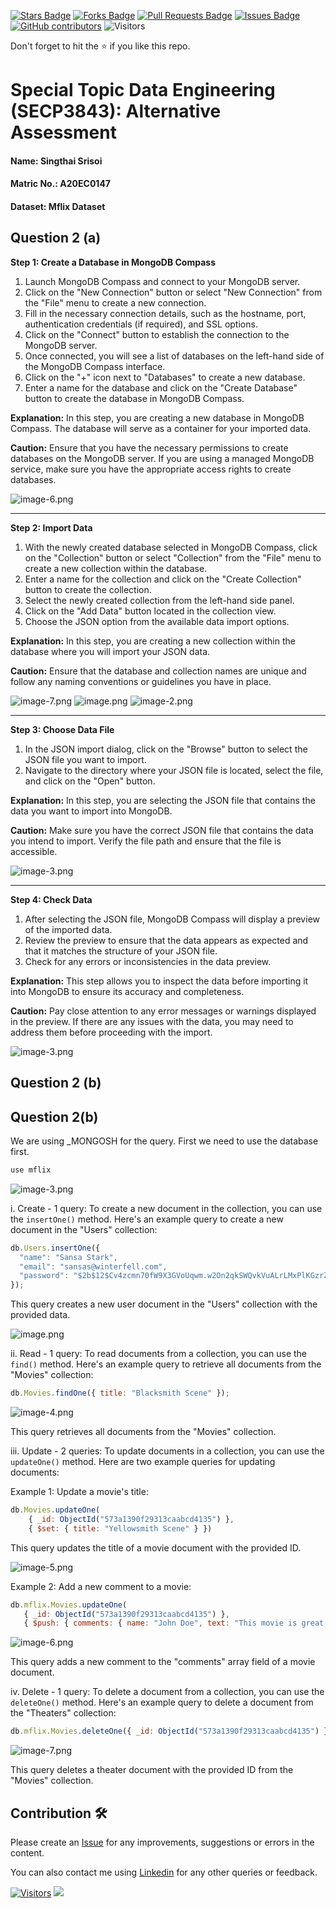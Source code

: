 <a href="https://github.com/drshahizan/SECP3843/stargazers"><img src="https://img.shields.io/github/stars/drshahizan/SECP3843" alt="Stars Badge"/></a>
<a href="https://github.com/drshahizan/SECP3843/network/members"><img src="https://img.shields.io/github/forks/drshahizan/SECP3843" alt="Forks Badge"/></a>
<a href="https://github.com/drshahizan/SECP3843/pulls"><img src="https://img.shields.io/github/issues-pr/drshahizan/SECP3843" alt="Pull Requests Badge"/></a>
<a href="https://github.com/drshahizan/SECP3843/issues"><img src="https://img.shields.io/github/issues/drshahizan/SECP3843" alt="Issues Badge"/></a>
<a href="https://github.com/drshahizan/SECP3843/graphs/contributors"><img alt="GitHub contributors" src="https://img.shields.io/github/contributors/drshahizan/SECP3843?color=2b9348"></a>
![Visitors](https://api.visitorbadge.io/api/visitors?path=https%3A%2F%2Fgithub.com%2Fdrshahizan%2FSECP3843&labelColor=%23d9e3f0&countColor=%23697689&style=flat)

Don't forget to hit the :star: if you like this repo.

# Special Topic Data Engineering (SECP3843): Alternative Assessment

#### Name: Singthai Srisoi
#### Matric No.: A20EC0147
#### Dataset: Mflix Dataset

## Question 2 (a)
**Step 1: Create a Database in MongoDB Compass**

1. Launch MongoDB Compass and connect to your MongoDB server.
2. Click on the "New Connection" button or select "New Connection" from the "File" menu to create a new connection.
3. Fill in the necessary connection details, such as the hostname, port, authentication credentials (if required), and SSL options.
4. Click on the "Connect" button to establish the connection to the MongoDB server.
5. Once connected, you will see a list of databases on the left-hand side of the MongoDB Compass interface.
6. Click on the "+" icon next to "Databases" to create a new database.
7. Enter a name for the database and click on the "Create Database" button to create the database in MongoDB Compass.

**Explanation:** In this step, you are creating a new database in MongoDB Compass. The database will serve as a container for your imported data.

**Caution:** Ensure that you have the necessary permissions to create databases on the MongoDB server. If you are using a managed MongoDB service, make sure you have the appropriate access rights to create databases.

![image-6.png](ss/ss1.png)

---

**Step 2: Import Data**

1. With the newly created database selected in MongoDB Compass, click on the "Collection" button or select "Collection" from the "File" menu to create a new collection within the database.
2. Enter a name for the collection and click on the "Create Collection" button to create the collection.
3. Select the newly created collection from the left-hand side panel.
4. Click on the "Add Data" button located in the collection view.
5. Choose the JSON option from the available data import options.

**Explanation:** In this step, you are creating a new collection within the database where you will import your JSON data.

**Caution:** Ensure that the database and collection names are unique and follow any naming conventions or guidelines you have in place.

![image-7.png](ss/ss2.png)
![image.png](ss/ss3.png)
![image-2.png](ss/ss4.png)

---

**Step 3: Choose Data File**

1. In the JSON import dialog, click on the "Browse" button to select the JSON file you want to import.
2. Navigate to the directory where your JSON file is located, select the file, and click on the "Open" button.

**Explanation:** In this step, you are selecting the JSON file that contains the data you want to import into MongoDB.

**Caution:** Make sure you have the correct JSON file that contains the data you intend to import. Verify the file path and ensure that the file is accessible.

![image-3.png](ss/ss6.png)

---

**Step 4: Check Data**

1. After selecting the JSON file, MongoDB Compass will display a preview of the imported data.
2. Review the preview to ensure that the data appears as expected and that it matches the structure of your JSON file.
3. Check for any errors or inconsistencies in the data preview.

**Explanation:** This step allows you to inspect the data before importing it into MongoDB to ensure its accuracy and completeness.

**Caution:** Pay close attention to any error messages or warnings displayed in the preview. If there are any issues with the data, you may need to address them before proceeding with the import.

![image-3.png](ss/ss5.png)

## Question 2 (b)
## Question 2(b)

We are using \_MONGOSH for the query. First we need to use the database first.
```javascript
use mflix
```
![image-3.png](ss/ss23.png)


i. Create - 1 query:
To create a new document in the collection, you can use the `insertOne()` method. Here's an example query to create a new document in the "Users" collection:
```javascript
db.Users.insertOne({
  "name": "Sansa Stark",
  "email": "sansas@winterfell.com",
  "password": "$2b$12$Cv4zcmn70fW9X3GVoUqwm.w2On2qkSWQvkVuALrLMxPlKGzrZimX."
});
```
This query creates a new user document in the "Users" collection with the provided data.

![image.png](ss/ss21.png)

ii. Read - 1 query:
To read documents from a collection, you can use the `find()` method. Here's an example query to retrieve all documents from the "Movies" collection:
```javascript
db.Movies.findOne({ title: "Blacksmith Scene" });
```

![image-4.png](ss/ss24.png)

This query retrieves all documents from the "Movies" collection.

iii. Update - 2 queries:
To update documents in a collection, you can use the `updateOne()` method. Here are two example queries for updating documents:

Example 1: Update a movie's title:
```javascript
db.Movies.updateOne(
    { _id: ObjectId("573a1390f29313caabcd4135") }, 
    { $set: { title: "Yellowsmith Scene" } })
```
This query updates the title of a movie document with the provided ID.

![image-5.png](ss/ss25.png)

Example 2: Add a new comment to a movie:
```javascript
db.mflix.Movies.updateOne(
   { _id: ObjectId("573a1390f29313caabcd4135") },
   { $push: { comments: { name: "John Doe", text: "This movie is great!" } } })
```

![image-6.png](ss/ss26.png)


This query adds a new comment to the "comments" array field of a movie document.

iv. Delete - 1 query:
To delete a document from a collection, you can use the `deleteOne()` method. Here's an example query to delete a document from the "Theaters" collection:
```javascript
db.mflix.Movies.deleteOne({ _id: ObjectId("573a1390f29313caabcd4135") })
```

![image-7.png](ss/ss27.png)

This query deletes a theater document with the provided ID from the "Movies" collection.

## Contribution 🛠️
Please create an [Issue](https://github.com/drshahizan/special-topic-data-engineering/issues) for any improvements, suggestions or errors in the content.

You can also contact me using [Linkedin](https://www.linkedin.com/in/drshahizan/) for any other queries or feedback.

[![Visitors](https://api.visitorbadge.io/api/visitors?path=https%3A%2F%2Fgithub.com%2Fdrshahizan&labelColor=%23697689&countColor=%23555555&style=plastic)](https://visitorbadge.io/status?path=https%3A%2F%2Fgithub.com%2Fdrshahizan)
![](https://hit.yhype.me/github/profile?user_id=81284918)



